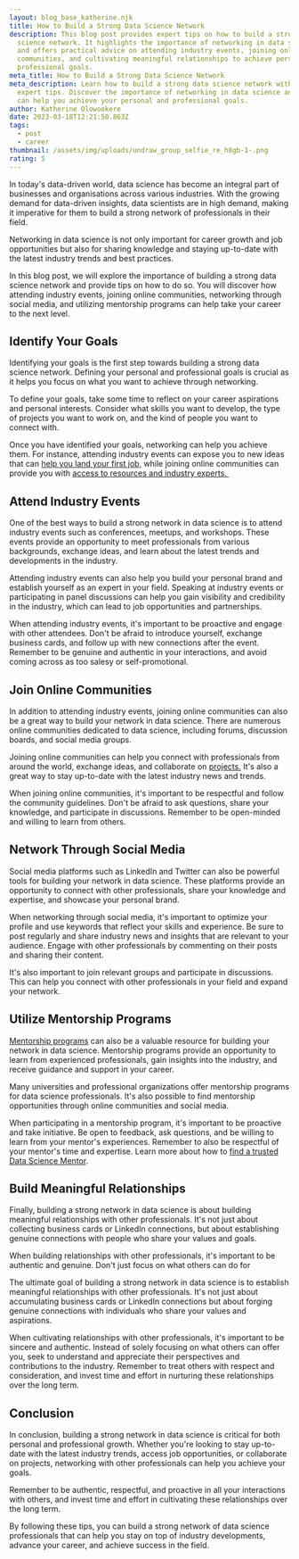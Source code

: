 ```yaml
---
layout: blog_base_katherine.njk
title: How to Build a Strong Data Science Network
description: This blog post provides expert tips on how to build a strong data
  science network. It highlights the importance of networking in data science
  and offers practical advice on attending industry events, joining online
  communities, and cultivating meaningful relationships to achieve personal and
  professional goals.
meta_title: How to Build a Strong Data Science Network
meta_description: Learn how to build a strong data science network with our
  expert tips. Discover the importance of networking in data science and how it
  can help you achieve your personal and professional goals.
author: Katherine Olowookere
date: 2023-03-18T12:21:50.863Z
tags:
  - post
  - career
thumbnail: /assets/img/uploads/undraw_group_selfie_re_h8gb-1-.png
rating: 5
---
```

In today's data-driven world, data science has become an integral part of businesses and organisations across various industries. With the growing demand for data-driven insights, data scientists are in high demand, making it imperative for them to build a strong network of professionals in their field. 

Networking in data science is not only important for career growth and job opportunities but also for sharing knowledge and staying up-to-date with the latest industry trends and best practices. 

In this blog post, we will explore the importance of building a strong data science network and provide tips on how to do so. You will discover how attending industry events, joining online communities, networking through social media, and utilizing mentorship programs can help take your career to the next level.

<h2>Identify Your Goals</h2>

Identifying your goals is the first step towards building a strong data science network. Defining your personal and professional goals is crucial as it helps you focus on what you want to achieve through networking.

To define your goals, take some time to reflect on your career aspirations and personal interests. Consider what skills you want to develop, the type of projects you want to work on, and the kind of people you want to connect with.

Once you have identified your goals, networking can help you achieve them. For instance, attending industry events can expose you to new ideas that can [help you land your first job,](https://saeedmirshekari.com/blog/5-steps-to-get-your-first-job-in-data-science-from-zero-to-hero/) while joining online communities can provide you with [access to resources and industry experts. ](https://saeedmirshekari.com/team/)

<h2>Attend Industry Events</h2>

One of the best ways to build a strong network in data science is to attend industry events such as conferences, meetups, and workshops. These events provide an opportunity to meet professionals from various backgrounds, exchange ideas, and learn about the latest trends and developments in the industry.

Attending industry events can also help you build your personal brand and establish yourself as an expert in your field. Speaking at industry events or participating in panel discussions can help you gain visibility and credibility in the industry, which can lead to job opportunities and partnerships.

When attending industry events, it's important to be proactive and engage with other attendees. Don't be afraid to introduce yourself, exchange business cards, and follow up with new connections after the event. Remember to be genuine and authentic in your interactions, and avoid coming across as too salesy or self-promotional.

<h2>Join Online Communities</h2>

In addition to attending industry events, joining online communities can also be a great way to build your network in data science. There are numerous online communities dedicated to data science, including forums, discussion boards, and social media groups.

Joining online communities can help you connect with professionals from around the world, exchange ideas, and collaborate on [projects.](https://saeedmirshekari.com/blog/bank-churn-prediction/) It's also a great way to stay up-to-date with the latest industry news and trends.

When joining online communities, it's important to be respectful and follow the community guidelines. Don't be afraid to ask questions, share your knowledge, and participate in discussions. Remember to be open-minded and willing to learn from others.

<h2>Network Through Social Media</h2>

Social media platforms such as LinkedIn and Twitter can also be powerful tools for building your network in data science. These platforms provide an opportunity to connect with other professionals, share your knowledge and expertise, and showcase your personal brand.

When networking through social media, it's important to optimize your profile and use keywords that reflect your skills and experience. Be sure to post regularly and share industry news and insights that are relevant to your audience. Engage with other professionals by commenting on their posts and sharing their content.

It's also important to join relevant groups and participate in discussions. This can help you connect with other professionals in your field and expand your network.

<h2>Utilize Mentorship Programs</h2>

[Mentorship programs](https://saeedmirshekari.com/services/) can also be a valuable resource for building your network in data science. Mentorship programs provide an opportunity to learn from experienced professionals, gain insights into the industry, and receive guidance and support in your career.

Many universities and professional organizations offer mentorship programs for data science professionals. It's also possible to find mentorship opportunities through online communities and social media.

When participating in a mentorship program, it's important to be proactive and take initiative. Be open to feedback, ask questions, and be willing to learn from your mentor's experiences. Remember to also be respectful of your mentor's time and expertise. Learn more about how to [find a trusted Data Science Mentor](https://saeedmirshekari.com/blog/how-to-find-a-data-science-mentor/). 

<h2>Build Meaningful Relationships</h2>

Finally, building a strong network in data science is about building meaningful relationships with other professionals. It's not just about collecting business cards or LinkedIn connections, but about establishing genuine connections with people who share your values and goals.

When building relationships with other professionals, it's important to be authentic and genuine. Don't just focus on what others can do for

The ultimate goal of building a strong network in data science is to establish meaningful relationships with other professionals. It's not just about accumulating business cards or LinkedIn connections but about forging genuine connections with individuals who share your values and aspirations.

When cultivating relationships with other professionals, it's important to be sincere and authentic. Instead of solely focusing on what others can offer you, seek to understand and appreciate their perspectives and contributions to the industry. Remember to treat others with respect and consideration, and invest time and effort in nurturing these relationships over the long term. 

<h2>Conclusion</h2>

In conclusion, building a strong network in data science is critical for both personal and professional growth. Whether you're looking to stay up-to-date with the latest industry trends, access job opportunities, or collaborate on projects, networking with other professionals can help you achieve your goals.

Remember to be authentic, respectful, and proactive in all your interactions with others, and invest time and effort in cultivating these relationships over the long term.

By following these tips, you can build a strong network of data science professionals that can help you stay on top of industry developments, advance your career, and achieve success in the field.